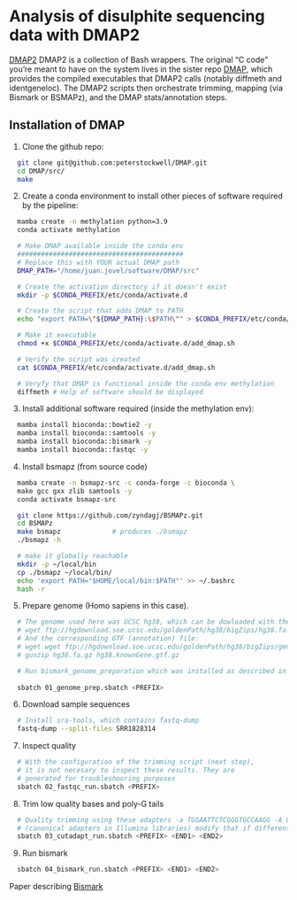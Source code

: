 # Analysis of disulphite sequencing data with DMAP2

[DMAP2](https://github.com/jjovelc/Dayhoff_JovelJ_DMAP2.git) DMAP2 is a collection of Bash wrappers. The original “C code” you’re meant to have on the system lives in the sister repo [DMAP](https://github.com/peterstockwell/DMAP), which provides the compiled executables that DMAP2 calls (notably diffmeth and identgeneloc). The DMAP2 scripts then orchestrate trimming, mapping (via Bismark or BSMAPz), and the DMAP stats/annotation steps.

## Installation of DMAP

1. Clone the github repo: 
```bash
  git clone git@github.com:peterstockwell/DMAP.git
  cd DMAP/src/
  make
```

2. Create a conda environment to install other pieces of software required by the pipeline:
```bash
  mamba create -n methylation python=3.9
  conda activate methylation

  # Make DMAP available inside the conda env
  ##########################################
  # Replace this with YOUR actual DMAP path
  DMAP_PATH="/home/juan.jovel/software/DMAP/src"

  # Create the activation directory if it doesn't exist
  mkdir -p $CONDA_PREFIX/etc/conda/activate.d

  # Create the script that adds DMAP to PATH
  echo "export PATH=\"${DMAP_PATH}:\$PATH\"" > $CONDA_PREFIX/etc/conda/activate.d/add_dmap.sh

  # Make it executable
  chmod +x $CONDA_PREFIX/etc/conda/activate.d/add_dmap.sh

  # Verify the script was created
  cat $CONDA_PREFIX/etc/conda/activate.d/add_dmap.sh

  # Veryfy that DMAP is functional inside the conda env methylation
  diffmeth # Help of software should be displayed
```

3. Install additional software required (inside the methylation env):
```bash
  mamba install bioconda::bowtie2 -y
  mamba install bioconda::samtools -y
  mamba install bioconda::bismark -y
  mamba install bioconda::fastqc -y
```

4. Install bsmapz (from source code)
```bash
  mamba create -n bsmapz-src -c conda-forge -c bioconda \
  make gcc gxx zlib samtools -y
  conda activate bsmapz-src

  git clone https://github.com/zyndagj/BSMAPz.git
  cd BSMAPz
  make bsmapz             # produces ./bsmapz
  ./bsmapz -h

  # make it globally reachable
  mkdir -p ~/local/bin
  cp ./bsmapz ~/local/bin/
  echo 'export PATH="$HOME/local/bin:$PATH"' >> ~/.bashrc
  hash -r
```

5. Prepare genome (Homo sapiens in this case).
```bash
  # The genome used here was UCSC hg38, which can be dowloaded with the following command:
  # wget ftp://hgdownload.soe.ucsc.edu/goldenPath/hg38/bigZips/hg38.fa.gz
  # And the corresponding GTF (annotation) file:
  # wget wget ftp://hgdownload.soe.ucsc.edu/goldenPath/hg38/bigZips/genes/hg38.knownGene.gtf.gz
  # gunzip hg38.fa.gz hg38.knownGene.gtf.gz

  # Run bismark_genome_preparation which was installed as described in numeral 3.
  
  sbatch 01_genome_prep.sbatch <PREFIX>

```

6. Download sample sequences
```bash
  # Install sra-tools, which contains fastq-dump
  fastq-dump --split-files SRR1828314
```

7. Inspect quality

```bash
  # With the configuration of the trimming script (next step),
  # it is not necesary to inspect these results. They are
  # generated for troubleshooring purposes
  sbatch 02_fastqc_run.sbatch <PREFIX>
```

8. Trim low quality bases and poly-G tails
```bash
  # Quality trimming using these adapters -a TGGAATTCTCGGGTGCCAAGG -A GATCGTCGGACTGTAGAACTCTGAAC
  # (canonical adapters in Illumina libraries) modify that if different adapters used
  sbatch 03_cutadapt_run.sbatch <PREFIX> <END1> <END2>
```

9. Run bismark
```bash
  sbatch 04_bismark_run.sbatch <PREFIX> <END1> <END2>
```


Paper describing [Bismark](https://academic.oup.com/bioinformatics/article/27/11/1571/216956?login=true) 
